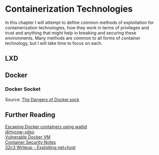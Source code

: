 # Containerization Technologies

In this chapter I will attempt to define common methods of exploitation for containerization technologies, how they work in terms of privileges and trust and anything that might help in breaking and securing these environments.  Many methods are common to all forms of container technology, but I will take time to focus on each.

## LXD

## Docker

### Docker Socket

Source: [The Dangers of Docker.sock](https://raesene.github.io/blog/2016/03/06/The-Dangers-Of-Docker.sock/)

## Further Reading

[Escaping Docker containers using waitid](https://www.twistlock.com/2017/12/27/escaping-docker-container-using-waitid-cve-2017-5123/)  
[dirtycow-vdso](https://github.com/scumjr/dirtycow-vdso)  
[Vulnerable Docker VM](https://www.notsosecure.com/vulnerable-docker-vm/)  
[Container Security Notes](https://gist.github.com/FrankSpierings/5c79523ba693aaa38bc963083f48456c/revisions)  
[32c3 Writeup - Exploiting net=host](https://kitctf.de/writeups/32c3ctf/docker)

